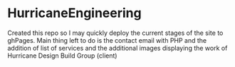 # HurricaneEngineering
Created this repo so I may quickly deploy the current stages of the site to ghPages. Main thing left to do is the contact email with PHP and the addition of list of services and the additional images displaying the work of Hurricane Design Build Group (client)
